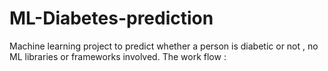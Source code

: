 # ML-Diabetes-prediction
Machine learning project to predict whether a person is diabetic or not , no ML libraries or frameworks involved.
The work flow : 
